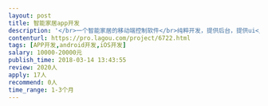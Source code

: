 ```yaml
---                
layout: post       
title: 智能家居app开发           
description: '</br>一个智能家居的移动端控制软件</br>纯粹开发，提供后台，提供ui</br>功能模块与”米家“大同小异</br>人员要求：必须有项目经验，并且熟悉最新架构，有规范开发流程</br>'     
contenturl: https://pro.lagou.com/project/6722.html      
tags: [APP开发,android开发,iOS开发]            
salary: 10000-20000元          
publish_time: 2018-03-14 13:43:55         
review: 2020人                   
apply: 17人                   
recommend: 0人                   
time_range: 1-3个月              
---                 
```

